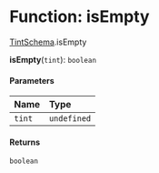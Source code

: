 # Function: isEmpty

[TintSchema](/en/auto-docs/fixed-layout-editor/modules/TintSchema.md).isEmpty

**isEmpty**(`tint`): `boolean`

#### Parameters

| Name | Type |
| :------ | :------ |
| `tint` | `undefined` | `Partial`<[`TintSchema`](/en/auto-docs/fixed-layout-editor/interfaces/TintSchema-1.md)> |

#### Returns

`boolean`
